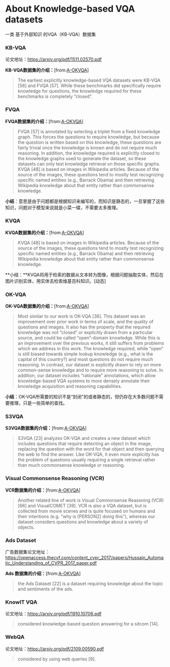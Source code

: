 # About Knowledge-based VQA datasets

一类 基于外部知识 的VQA（KB-VQA）数据集





### KB-VQA

论文地址：https://arxiv.org/pdf/1511.02570.pdf

**KB-VQA数据集的介绍：**[from:[A-OKVQA](https://arxiv.org/pdf/2206.01718v1.pdf)]

> The earliest explicitly knowledge-based VQA datasets were KB-VQA [56] and FVQA [57]. While these benchmarks did specifically require knowledge for questions, the knowledge required for these benchmarks is completely “closed”.





### FVQA

**FVQA数据集的介绍：**[from:[A-OKVQA](https://arxiv.org/pdf/2206.01718v1.pdf)]

> FVQA [57] is annotated by selecting a triplet from a fixed knowledge graph. This forces the questions to require knowledge, but because the question is written based on this knowledge, these questions are fairly trivial once the knowledge is known and do not require much reasoning. In addition, the knowledge required is explicitly closed to the knowledge graphs used to generate the dataset, so these datasets can only test knowledge retrieval on those specific graphs. KVQA [48] is based on images in Wikipedia articles. Because of the source of the images, these questions tend to mostly test recognizing specific named entities (e.g., Barrack Obama) and then retrieving Wikipedia knowledge about that entity rather than commonsense knowledge.

**小结**：意思是由于问题都是根据知识来编写的，而知识是静态的，一旦掌握了这些知识，问题对于模型来说就是小菜一碟，不需要太多推理。





### KVQA

**KVQA数据集的介绍：**[from:[A-OKVQA](https://arxiv.org/pdf/2206.01718v1.pdf)]

> KVQA [48] is based on images in Wikipedia articles. Because of
> the source of the images, these questions tend to mostly test recognizing specific named entities (e.g.,
> Barrack Obama) and then retrieving Wikipedia knowledge about that entity rather than commonsense
> knowledge.

**小结：**KVQA将用于检索的数据从文本转为图像，根据问题抽取实体，然后在图片识别实体，用实体去检索维基百科知识。[动态]





### OK-VQA

**OK-VQA数据集的介绍：**[from:[A-OKVQA](https://arxiv.org/pdf/2206.01718v1.pdf)]

> Most similar to our work is OK-VQA [36]. This dataset was an improvement over prior work in terms
> of scale, and the quality of questions and images. It also has the property that the required knowledge
> was not “closed” or explicitly drawn from a particular source, and could be called “open”-domain
> knowledge. While this is an improvement over the previous works, it still suffers from problems
> which we address in this work. The knowledge required, while “open” is still biased towards simple
> lookup knowledge (e.g., what is the capital of this country?) and most questions do not require much
> reasoning. In contrast, our dataset is explicitly drawn to rely on more common-sense knowledge and
> to require more reasoning to solve. In addition, our dataset includes “rationale” annotations, which
> allow knowledge-based VQA systems to more densely annotate their knowledge acquisition and
> reasoning capabilities.

**小结**：OK-VQA所需要的知识不是“封闭”的或者静态的，但仍存在大多数问题不需要推理，只是一些简单的查找。



### S3VQA

**S3VQA数据集的介绍：**[from:[A-OKVQA](https://arxiv.org/pdf/2206.01718v1.pdf)]

> S3VQA [23] analyzes OK-VQA and creates a new dataset which includes
> questions that require detecting an object in the image, replacing the question with the word for that
> object and then querying the web to find the answer. Like OK-VQA, it even more explicitly has the
> problem of questions usually requiring a single retrieval rather than much commonsense knowledge
> or reasoning.





### Visual Commonsense Reasoning (VCR)

**VCR数据集的介绍：**[from:[A-OKVQA](https://arxiv.org/pdf/2206.01718v1.pdf)]

> Another related line of work is Visual Commonsense Reasoning (VCR) [66] and VisualCOMET [39].
> VCR is also a VQA dataset, but is collected from movie scenes and is quite focused on humans
> and their intentions (e.g. “why is [PERSON2] doing this”), whereas our dataset considers questions
> and knowledge about a variety of objects.





### Ads Dataset

广告数据集论文地址：https://openaccess.thecvf.com/content_cvpr_2017/papers/Hussain_Automatic_Understanding_of_CVPR_2017_paper.pdf



**Ads 数据集的介绍：**[from:[A-OKVQA](https://arxiv.org/pdf/2206.01718v1.pdf)]

> the Ads Dataset [22] is a dataset requiring knowledge
> about the topic and sentiments of the ads.







### KnowIT VQA

论文地址：https://arxiv.org/pdf/1910.10706.pdf

> considered knowledge-based question answering for a sitcom [14].



### WebQA

论文地址：https://arxiv.org/pdf/2109.00590.pdf

> considered by using web queries [9].